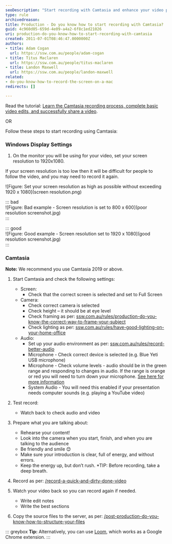 ```yaml
---
seoDescription: "Start recording with Camtasia and enhance your video production skills! Learn how to set up your display settings, configure Camtasia, and record high-quality audio and video."
type: rule
archivedreason: 
title: Production - Do you know how to start recording with Camtasia?
guid: 4c960d05-659d-4e09-a4a2-6f8c1ed21026
uri: production-do-you-know-how-to-start-recording-with-camtasia
created: 2011-07-01T08:46:47.0000000Z
authors:
- title: Adam Cogan
  url: https://ssw.com.au/people/adam-cogan
- title: Titus Maclaren
  url: https://ssw.com.au/people/titus-maclaren
- title: Landon Maxwell
  url: https://ssw.com.au/people/landon-maxwell
related: 
- do-you-know-how-to-record-the-screen-on-a-mac
redirects: []

---
```


Read the tutorial: [Learn the Camtasia recording process, complete basic video edits, and successfully share a video](https://www.techsmith.com/learn/tutorials/camtasia/record-edit-share).

OR

Follow these steps to start recording using Camtasia:

<!--endintro-->

### Windows Display Settings

1. On the monitor you will be using for your video, set your screen resolution to 1920x1080.

If your screen resolution is too low then it will be difficult for people to follow the video, and you may need to record it again.

![Figure: Set your screen resolution as high as possible without exceeding 1920 x 1080](screen resolution.png)  

::: bad  
![Figure: Bad example - Screen resolution is set to 800 x 600](poor resolution screenshot.jpg)  
:::

::: good  
![Figure: Good example - Screen resolution set to 1920 x 1080](good resolution screenshot.jpg)  
:::

### Camtasia

**Note:** We recommend you use Camtasia 2019 or above.

1. Start Camtasia and check the following settings:
    * Screen:
      * Check that the correct screen is selected and set to Full Screen
    * Camera:
      * Check correct camera is selected
      * Check height – it should be at eye level
      * Check framing as per: [ssw.com.au/rules/production-do-you-know-the-correct-way-to-frame-your-subject](/production-do-you-know-the-correct-way-to-frame-your-subject)
      * Check lighting as per: [ssw.com.au/rules/have-good-lighting-on-your-home-office](/have-good-lighting-on-your-home-office)
    * Audio:
      * Set up your audio environment as per: [ssw.com.au/rules/record-better-audio](/record-better-audio)
      * Microphone - Check correct device is selected (e.g. Blue Yeti USB microphone)
      * Microphone - Check volume levels - audio should be in the green range and responding to changes in audio. If the range is orange or red you will need to turn down your microphone. [See here for more information](https://assets.techsmith.com/Docs/pdf-camtasiaStudio/Get_Great_Sound_with_Camtasia_Studio_8.4.pdf)
      * System Audio - You will need this enabled if your presentation needs computer sounds (e.g. playing a YouTube video)

2. Test record:
    * Watch back to check audio and video

3. Prepare what you are talking about:
    * Rehearse your content!
    * Look into the camera when you start, finish, and when you are talking to the audience
    * Be friendly and smile 😊
    * Make sure your introduction is clear, full of energy, and without errors.
    * Keep the energy up, but don’t rush. *TIP: Before recording, take a deep breath.
4. Record as per: [/record-a-quick-and-dirty-done-video](/record-a-quick-and-dirty-done-video)
5. Watch your video back so you can record again if needed.
    * Write edit notes
    * Write the best sections
6. Copy the source files to the server, as per: [/post-production-do-you-know-how-to-structure-your-files](/post-production-do-you-know-how-to-structure-your-files)

::: greybox
**Tip:** Alternatively, you can use [Loom](https://www.useloom.com/), which works as a Google Chrome extension.
:::
